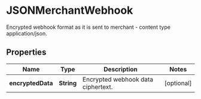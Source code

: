 

# JSONMerchantWebhook

Encrypted webhook format as it is sent to merchant - content type application/json.

## Properties

| Name | Type | Description | Notes |
|------------ | ------------- | ------------- | -------------|
|**encryptedData** | **String** | Encrypted webhook data ciphertext. |  [optional] |



